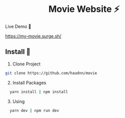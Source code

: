<h1 align='center'><strong>Movie Website ⚡</strong></h1>

Live Demo 📝

https://my-movie.surge.sh/

## **Install 🔨**

1. Clone Project
  ```sh
  git clone https://github.com/haudnn/movie
  ```
2. Install Packages

```sh
  yarn install | npm install
```
3. Using

```sh
  yarn dev | npm run dev
```
